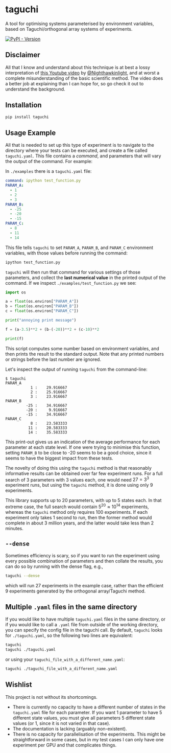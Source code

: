 # taguchi
A tool for optimising systems parameterised by environment variables, based on Taguchi/orthogonal array systems of experiments.

<a href="https://pypi.org/project/taguchi/"><img alt="PyPI - Version" src="https://img.shields.io/pypi/v/taguchi"></a>

## Disclaimer
All that I know and understand about this technique is at best a lossy interpretation of [this Youtube video](https://www.youtube.com/watch?v=5oULEuOoRd0) by [@Nighthawkinlight](https://www.youtube.com/@Nighthawkinlight), and at worst a complete misunderstanding of the basic scientific method. The video does a better job at explaining than I can hope for, so go check it out to understand the background.

## Installation
```bash
pip install taguchi
```

## Usage Example
All that is needed to set up this type of experiment is to navigate to the directory where your tests can be executed, and create a file called `taguchi.yaml`. This file contains a *command*, and parameters that will vary the output of the command. For example:

In `./examples` there is a `taguchi.yaml` file:
```yaml
command: ipython test_function.py
PARAM_A:
  - 1
  - 2
  - 3
PARAM_B: 
  - -25
  - -20
  - -15
PARAM_C:
  - 8
  - 11
  - 14
```

This file tells `taguchi` to set `PARAM_A`, `PARAM_B`, and `PARAM_C` environment variables, with those values before running the command:
```bash
ipython test_function.py
```
`taguchi` will then run that command for various settings of those parameters, and collect the **last numerical value** in the printed output of the command. If we inspect `./examples/test_function.py` we see:
```python
import os

a = float(os.environ["PARAM_A"])
b = float(os.environ["PARAM_B"])
c = float(os.environ["PARAM_C"])

print("annoying print message")

f = (a-3.5)**2 + (b-(-20))**2 + (c-10)**2

print(f)
```
This script computes some number based on environment variables, and then prints the result to the standard output. Note that any printed numbers or strings before the last number are ignored.

Let's inspect the output of running `taguchi` from the command-line:
```
$ taguchi
PARAM_A     
           1 :    29.916667
           2 :    25.916667
           3 :    23.916667
PARAM_B     
         -25 :    34.916667
         -20 :     9.916667
         -15 :    34.916667
PARAM_C     
           8 :    23.583333
          11 :    20.583333
          14 :    35.583333
```
This print-out gives us an indication of the average performance for each parameter at each state level. If one were trying to minimise this function, setting `PARAM_B` to be close to -20 seems to be a good choice, since it seems to have the biggest impact from these tests. 

The novelty of doing this using the `taguchi` method is that reasonably informative results can be obtained over far few experiment runs. For a full search of 3 parameters with 3 values each, one would need $27=3^3$ experiment runs, but using the `taguchi` method, it is done using only 9 experiments.

This library supports up to 20 parameters, with up to 5 states each. In that extreme case, the full search would contain $5^{20}\approx10^{14}$ experiments, whereas the `taguchi` method only requires 100 experiments. If each experiment only takes 1 second to run, then the former method would complete in about 3 million years, and the latter would take less than 2 minutes.

## `--dense`
Sometimes efficiency is scary, so if you want to run the experiment using every possible combination of parameters and then collate the results, you can do so by running with the dense flag, e.g.,
```bash
taguchi --dense
```
which will run 27 experiments in the example case, rather than the efficient 9 experiments generated by the orthogonal array/Taguchi method.

## Multiple `.yaml` files in the same directory
If you would like to have multiple `taguchi.yaml` files in the same directory, or if you would like to call a `.yaml` file from outside of the working directory, you can specify the config file in the taguchi call. By default, `taguchi` looks for `./taguchi.yaml`, so the following two lines are equivalent:
```bash
taguchi
taguchi ./taguchi.yaml
```
or using your `taguchi_file_with_a_different_name.yaml`:
```bash
taguchi ./taguchi_file_with_a_different_name.yaml
```

## Wishlist
This project is not without its shortcomings. 
 - There is currently no capacity to have a different number of states in the `taguchi.yaml` file for each parameter. If you want 1 parameter to have 5 different state values, you must give all parameters 5 different state values (or 1, since it is not varied in that case).
 - The documentation is lacking (arguably non-existent).
 - There is no capacity for parallelisation of the experiments. This might be straightforward in some cases, but in my test cases I can only have one experiment per GPU and that complicates things.